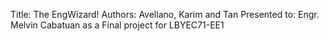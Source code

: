 Title: The EngWizard!
Authors: Avellano, Karim and Tan
Presented to: Engr. Melvin Cabatuan as a Final project for LBYEC71-EE1
